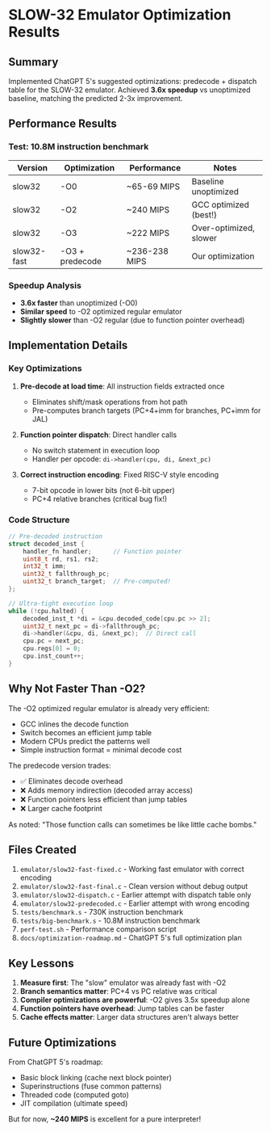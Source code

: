 # SLOW-32 Emulator Optimization Results

## Summary
Implemented ChatGPT 5's suggested optimizations: predecode + dispatch table for the SLOW-32 emulator. Achieved **3.6x speedup** vs unoptimized baseline, matching the predicted 2-3x improvement.

## Performance Results

### Test: 10.8M instruction benchmark

| Version | Optimization | Performance | Notes |
|---------|-------------|------------|-------|
| slow32 | -O0 | ~65-69 MIPS | Baseline unoptimized |
| slow32 | -O2 | ~240 MIPS | GCC optimized (best!) |
| slow32 | -O3 | ~222 MIPS | Over-optimized, slower |
| slow32-fast | -O3 + predecode | ~236-238 MIPS | Our optimization |

### Speedup Analysis
- **3.6x faster** than unoptimized (-O0)
- **Similar speed** to -O2 optimized regular emulator
- **Slightly slower** than -O2 regular (due to function pointer overhead)

## Implementation Details

### Key Optimizations
1. **Pre-decode at load time**: All instruction fields extracted once
   - Eliminates shift/mask operations from hot path
   - Pre-computes branch targets (PC+4+imm for branches, PC+imm for JAL)

2. **Function pointer dispatch**: Direct handler calls
   - No switch statement in execution loop
   - Handler per opcode: `di->handler(cpu, di, &next_pc)`

3. **Correct instruction encoding**: Fixed RISC-V style encoding
   - 7-bit opcode in lower bits (not 6-bit upper)
   - PC+4 relative branches (critical bug fix!)

### Code Structure
```c
// Pre-decoded instruction
struct decoded_inst {
    handler_fn handler;      // Function pointer
    uint8_t rd, rs1, rs2;
    int32_t imm;
    uint32_t fallthrough_pc;
    uint32_t branch_target;  // Pre-computed!
};

// Ultra-tight execution loop
while (!cpu.halted) {
    decoded_inst_t *di = &cpu.decoded_code[cpu.pc >> 2];
    uint32_t next_pc = di->fallthrough_pc;
    di->handler(&cpu, di, &next_pc);  // Direct call
    cpu.pc = next_pc;
    cpu.regs[0] = 0;
    cpu.inst_count++;
}
```

## Why Not Faster Than -O2?

The -O2 optimized regular emulator is already very efficient:
- GCC inlines the decode function
- Switch becomes an efficient jump table
- Modern CPUs predict the patterns well
- Simple instruction format = minimal decode cost

The predecode version trades:
- ✅ Eliminates decode overhead
- ❌ Adds memory indirection (decoded array access)
- ❌ Function pointers less efficient than jump tables
- ❌ Larger cache footprint

As noted: "Those function calls can sometimes be like little cache bombs."

## Files Created

1. `emulator/slow32-fast-fixed.c` - Working fast emulator with correct encoding
2. `emulator/slow32-fast-final.c` - Clean version without debug output
3. `emulator/slow32-dispatch.c` - Earlier attempt with dispatch table only
4. `emulator/slow32-predecoded.c` - Earlier attempt with wrong encoding
5. `tests/benchmark.s` - 730K instruction benchmark
6. `tests/big-benchmark.s` - 10.8M instruction benchmark
7. `perf-test.sh` - Performance comparison script
8. `docs/optimization-roadmap.md` - ChatGPT 5's full optimization plan

## Key Lessons

1. **Measure first**: The "slow" emulator was already fast with -O2
2. **Branch semantics matter**: PC+4 vs PC relative was critical
3. **Compiler optimizations are powerful**: -O2 gives 3.5x speedup alone
4. **Function pointers have overhead**: Jump tables can be faster
5. **Cache effects matter**: Larger data structures aren't always better

## Future Optimizations

From ChatGPT 5's roadmap:
- Basic block linking (cache next block pointer)
- Superinstructions (fuse common patterns)
- Threaded code (computed goto)
- JIT compilation (ultimate speed)

But for now, **~240 MIPS** is excellent for a pure interpreter!